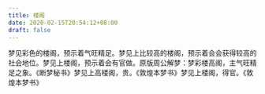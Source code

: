```yaml
---
title: 楼阁
date: 2020-02-15T20:54:12+08:00
draft: false
---
```


梦见彩色的楼阁，预示着气旺精足。梦见上比较高的楼阁，预示着会会获得较高的社会地位。梦见上楼阁，预示着会有官做。原版周公解梦：梦彩楼高阁，主气旺精足之象。《断梦秘书》梦见上高楼阁，贵。《敦煌本梦书》梦见上楼阁，得官。《敦煌本梦书》